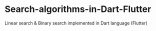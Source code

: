 # Search-algorithms-in-Dart-Flutter
Linear search &amp; Binary search implemented in Dart language (Flutter)

